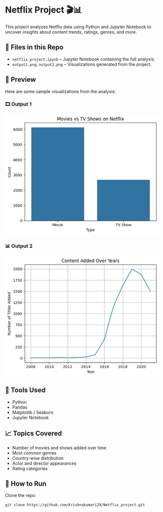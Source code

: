 # Netflix Project 🎬📊

This project analyzes Netflix data using Python and Jupyter Notebook to uncover insights about content trends, ratings, genres, and more.

## 📁 Files in this Repo

- `netflix_project.ipynb` – Jupyter Notebook containing the full analysis.
- `output1.png`, `output2.png` – Visualizations generated from the project.

## 📸 Preview

Here are some sample visualizations from the analysis:

### 🎞️ Output 1
![Output 1](https://github.com/Krishnakumari29/Netflix_project/blob/main/output1.png?raw=true)

### 📊 Output 2
![Output 2](https://github.com/Krishnakumari29/Netflix_project/blob/main/output2.png?raw=true)

## 📌 Tools Used
- Python
- Pandas
- Matplotlib / Seaborn
- Jupyter Notebook

## 📈 Topics Covered
- Number of movies and shows added over time
- Most common genres
- Country-wise distribution
- Actor and director appearances
- Rating categories

## 🚀 How to Run
Clone the repo:
   ```bash
   git clone https://github.com/Krishnakumari29/Netflix_project.git

